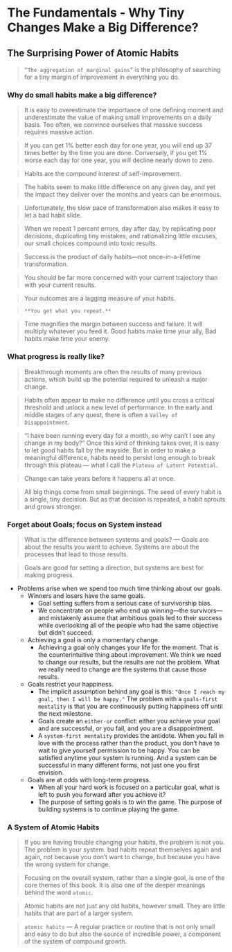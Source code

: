 # The Fundamentals - Why Tiny Changes Make a Big Difference?

## The Surprising Power of Atomic Habits

> `“The aggregation of marginal gains”` is the philosophy of searching for a tiny margin of improvement in everything you do.
> 

### Why do small habits make a big difference?

> It is easy to overestimate the importance of one defining moment and underestimate the value of making small improvements on a daily basis. Too often, we convince ourselves that massive success requires massive action.
> 

> If you can get 1% better each day for one year, you will end up 37 times better by the time you are done. Conversely, if you get 1% worse each day for one year, you will decline nearly down to zero.
> 

> Habits are the compound interest of self-improvement.
> 

> The habits seem to make little difference on any given day, and yet the impact they deliver over the months and years can be enormous.
> 

> Unfortunately, the slow pace of transformation also makes it easy to let a bad habit slide.
> 

> When we repeat 1 percent errors, day after day, by replicating poor decisions, duplicating tiny mistakes, and rationalizing little excuses, our small choices compound into toxic results.
> 

> Success is the product of daily habits—not once-in-a-lifetime transformation.
> 

> You should be far more concerned with your current trajectory than with your current results.
> 

> Your outcomes are a lagging measure of your habits.
> 

> `**You get what you repeat.**`
> 

> Time magnifies the margin between success and failure. It will multiply whatever you feed it. Good habits make time your ally, Bad habits make time your enemy.
> 

### What progress is really like?

> Breakthrough moments are often the results of many previous actions, which build up the potential required to unleash a major change.
> 

> Habits often appear to make no difference until you cross a critical threshold and unlock a new level of performance. In the early and middle stages of any quest, there is often a `Valley of Disappointment`.
> 

> “I have been running every day for a month, so why can’t I see any change in my body?” Once this kind of thinking takes over, it is easy to let good habits fall by the wayside. But in order to make a meaningful difference, habits need to persist long enough to break through this plateau — what I call the `Plateau of Latent Potential`.
> 

> Change can take years before it happens all at once.
> 

> All big things come from small beginnings. The seed of every habit is a single, tiny decision. But as that decision is repeated, a habit sprouts and grows stronger.
> 

### Forget about Goals; focus on System instead

> What is the difference between systems and goals? — Goals are about the results you want to achieve. Systems are about the processes that lead to those results.
> 

> Goals are good for setting a direction, but systems are best for making progress.
> 
- Problems arise when we spend too much time thinking about our goals.
    - Winners and losers have the same goals.
        - Goal setting suffers from a serious case of survivorship bias.
        - We concentrate on people who end up winning—the survivors—and mistakenly assume that ambitious goals led to their success while overlooking all of the people who had the same objective but didn’t succeed.
    - Achieving a goal is only a momentary change.
        - Achieving a goal only changes your life for the moment. That is the counterintuitive thing about improvement. We think we need to change our results, but the results are not the problem. What we really need to change are the systems that cause those results.
    - Goals restrict your happiness.
        - The implicit assumption behind any goal is this: `"Once I reach my goal, then I will be happy."` The problem with a `goals-first mentality` is that you are continuously putting happiness off until the next milestone.
        - Goals create an `either-or` conflict: either you achieve your goal and are successful, or you fail, and you are a disappointment.
        - A `system-first mentality` provides the antidote. When you fall in love with the process rather than the product, you don’t have to wait to give yourself permission to be happy. You can be satisfied anytime your system is running. And a system can be successful in many different forms, not just one you first envision.
    - Goals are at odds with long-term progress.
        - When all your hard work is focused on a particular goal, what is left to push you forward after you achieve it?
        - The purpose of setting goals is to win the game. The purpose of building systems is to continue playing the game.

### A System of Atomic Habits

> If you are having trouble changing your habits, the problem is not you. The problem is your system. bad habits repeat themselves again and again, not because you don’t want to change, but because you have the wrong system for change.
> 

> Focusing on the overall system, rather than a single goal, is one of the core themes of this book. It is also one of the deeper meanings behind the word `atomic`.
> 

> Atomic habits are not just any old habits, however small. They are little habits that are part of a larger system.
> 

> `atomic habits` — A regular practice or routine that is not only small and easy to do but also the source of incredible power, a component of the system of compound growth.
>